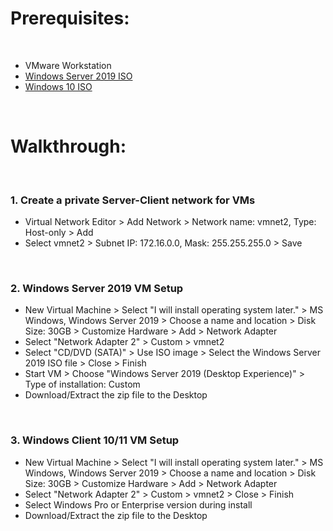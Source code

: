 <h1>Prerequisites:</h1>
<br>

- VMware Workstation
- [Windows Server 2019 ISO](https://www.microsoft.com/en-us/evalcenter/download-windows-server-2019)
- [Windows 10 ISO](https://www.microsoft.com/en-us/software-download/windows10ISO)
<br>

<h1>Walkthrough:</h1>
<br>

<h3>1. Create a private Server-Client network for VMs</h3>

- Virtual Network Editor > Add Network > Network name: vmnet2, Type: Host-only > Add
- Select vmnet2 > Subnet IP: 172.16.0.0, Mask: 255.255.255.0 > Save
<br>

<h3>2. Windows Server 2019 VM Setup</h3>

- New Virtual Machine > Select "I will install operating system later." > MS Windows, Windows Server 2019 > Choose a name and location > Disk Size: 30GB > Customize Hardware > Add > Network Adapter
- Select "Network Adapter 2" > Custom > vmnet2
- Select "CD/DVD (SATA)" > Use ISO image > Select the Windows Server 2019 ISO file > Close > Finish
- Start VM > Choose "Windows Server 2019 (Desktop Experience)" > Type of installation: Custom
- Download/Extract the zip file to the Desktop

<br>

<h3>3. Windows Client 10/11 VM Setup</h3>

- New Virtual Machine > Select "I will install operating system later." > MS Windows, Windows Server 2019 > Choose a name and location > Disk Size: 30GB > Customize Hardware > Add > Network Adapter
- Select "Network Adapter 2" > Custom > vmnet2 > Close > Finish
- Select Windows Pro or Enterprise version during install
- Download/Extract the zip file to the Desktop
<br>

